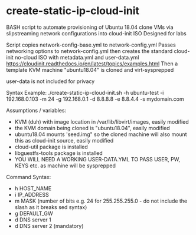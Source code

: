 # create-static-ip-cloud-init
BASH script to automate provisioning of Ubuntu 18.04 clone VMs via slipstreaming network configurations into cloud-init ISO
Designed for labs

Script copies network-config-base.yml to network-config.yml
Passes networking options to network-config.yml then creates the standard cloud-init no-cloud ISO with metadata.yml and user-data.yml
https://cloudinit.readthedocs.io/en/latest/topics/examples.html
Then a template KVM machine "ubuntu18.04" is cloned and virt-sysprepped

user-data is not included for privacy

Syntax Example: 
 ./create-static-ip-cloud-init.sh -h ubuntu-test -i 192.168.0.103 -m 24 -g 192.168.0.1 -d 8.8.8.8 -e 8.8.4.4 -s mydomain.com

Assumptions / variables:
- KVM (duh) with image location in /var/lib/libvirt/images, easily modified
- the KVM domain being cloned is "ubuntu18.04", easily modified
- ubuntu18.04 mounts 'seed.img" so the cloned machine will also mount this as cloud-init source, easily modified
- cloud-util package is installed
- libguestfs-tools package is installed
- YOU WILL NEED A WORKING USER-DATA.YML TO PASS USER, PW, KEYS etc. as machine will be sysprepped

Command Syntax:
- h HOST_NAME
- i IP_ADDRESS
- m MASK (number of bits e.g. 24 for 255.255.255.0 - do not include the slash as it breaks sed syntax)
- g DEFAULT_GW
- d DNS server 1
- d DNS server 2 (mandatory)
